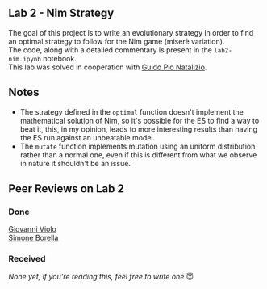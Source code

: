 ## Lab 2 - Nim Strategy
The goal of this project is to write an evolutionary strategy in order to find an optimal strategy to follow for the Nim game (miserè variation).<br>
The code, along with a detailed commentary is present in the `lab2-nim.ipynb` notebook.
<br>
This lab was solved in cooperation with [Guido Pio Natalizio](https://github.com/Guido-Pio-Natalizio/computational-intelligence).

## Notes
- The strategy defined in the `optimal` function doesn't implement the mathematical solution of Nim, so it's possible for the ES to find a way to beat it, this, in my opinion, leads to more interesting results than having the ES run against an unbeatable model. 
- The `mutate` function implements mutation using an uniform distribution rather than a normal one, even if this is different from what we observe in nature it shouldn't be an issue.
## Peer Reviews on Lab 2
### Done
[Giovanni Violo](https://github.com/giovanni-violo/Computational_intelligence_317617/issues/1)<br>
[Simone Borella](https://github.com/SimoneBorella/computational-intelligence/issues/1)
### Received
_None yet, if you're reading this, feel free to write one_ 😇
